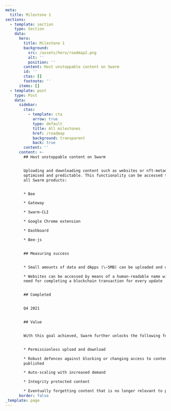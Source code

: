 ```yaml
---
meta:
  title: Milestone 1
sections:
  - template: section
    type: Section
    data:
      hero:
        title: Milestone 1
        background:
          src: /assets/hero/roadmap2.png
          alt: ''
          position: ''
        content: Host unstoppable content on Swarm
        id: ''
        ctas: []
        footnote: ''
      items: []
  - template: post
    type: Post
    data:
      sidebar:
        ctas:
          - template: cta
            arrow: true
            type: default
            title: All milestones
            href: /roadmap
            background: transparent
            back: true
        content: ''
      content: >-
        ## Host unstoppable content on Swarm


        Uploading and downloading content such as websites or nft-metadata is
        optimised and predictable. This functionality can be accessed through
        all Swarm products:


        * Bee

        * Gateway

        * Swarm-CLI

        * Google Chrome extension

        * Dashboard

        * Bee-js


        ## Measuring success


        * Small amounts of data and dApps (\~5MB) can be uploaded and downloaded reliably

        * Websites can be accessed by means of a human-readable name without the
        need for completing a blockchain transaction for every update


        ## Completed


        Q4 2021


        ## Value


        With this goal achieved, Swarm further unlocks the following features:


        * Permissionless upload and download

        * Robust defences against blocking or changing access to content once
        published

        * Auto-scaling with increased demand

        * Integrity protected content

        * Eventually forgetting content that is no longer relevant to preserve
      border: false
_template: page
---
```


